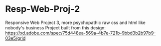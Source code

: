 # Resp-Web-Proj-2
Responsive Web Project 3, more psychopathic raw css and html like nobody's business
Project built from this design: https://xd.adobe.com/spec/75d448ea-569a-4b7e-721b-9bbd3b2b97b9-03e5/grid
